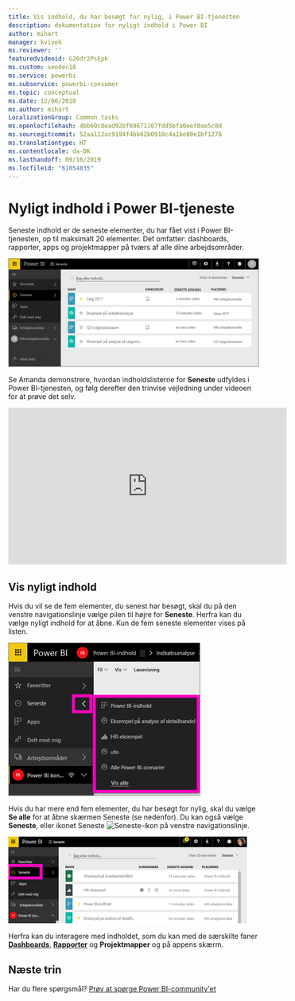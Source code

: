 ```yaml
---
title: Vis indhold, du har besøgt for nylig, i Power BI-tjenesten
description: dokumentation for nyligt indhold i Power BI
author: mihart
manager: kvivek
ms.reviewer: ''
featuredvideoid: G26dr2PsEpk
ms.custom: seodec18
ms.service: powerbi
ms.subservice: powerbi-consumer
ms.topic: conceptual
ms.date: 12/06/2018
ms.author: mihart
LocalizationGroup: Common tasks
ms.openlocfilehash: 4bb69c8ead92bf69671107fdd5bfa0eef0ae5c0d
ms.sourcegitcommit: 52aa112ac9194f4bb62b0910c4a1be80e1bf1276
ms.translationtype: HT
ms.contentlocale: da-DK
ms.lasthandoff: 09/16/2019
ms.locfileid: "61054835"
---
```

# <a name="recent-content-in-power-bi-service"></a>**Nyligt** indhold i Power BI-tjeneste
Seneste indhold er de seneste elementer, du har fået vist i Power BI-tjenesten, op til maksimalt 20 elementer.  Det omfatter: dashboards, rapporter, apps og projektmapper på tværs af alle dine arbejdsområder.

![Vinduet Seneste indhold](./media/end-user-recent/power-bi-recent-screen.png)

Se Amanda demonstrere, hvordan indholdslisterne for **Seneste** udfyldes i Power BI-tjenesten, og følg derefter den trinvise vejledning under videoen for at prøve det selv.

<iframe width="560" height="315" src="https://www.youtube.com/embed/G26dr2PsEpk" frameborder="0" allowfullscreen></iframe>

## <a name="display-recent-content"></a>Vis nyligt indhold
Hvis du vil se de fem elementer, du senest har besøgt, skal du på den venstre navigationslinje vælge pilen til højre for **Seneste**.  Herfra kan du vælge nyligt indhold for at åbne. Kun de fem seneste elementer vises på listen.

![Pop op-vinduet Seneste indhold](./media/end-user-recent/power-bi-recent-flyout-new.png)

Hvis du har mere end fem elementer, du har besøgt for nylig, skal du vælge **Se alle** for at åbne skærmen Seneste (se nedenfor). Du kan også vælge **Seneste**, eller ikonet Seneste ![Seneste-ikon](./media/end-user-recent/power-bi-recent-icon.png) på venstre navigationslinje.

![vis alt det nylige indhold](./media/end-user-recent/power-bi-recent-list.png)

Herfra kan du interagere med indholdet, som du kan med de særskilte faner [**Dashboards**](end-user-dashboards.md), [**Rapporter**](end-user-reports.md) og **Projektmapper** og på appens <!--[**Apps**](end-user-apps.md)--> skærm.

## <a name="next-steps"></a>Næste trin
<!--[Power BI service Apps](end-user-apps.md)-->

Har du flere spørgsmål? [Prøv at spørge Power BI-community'et](http://community.powerbi.com/)

